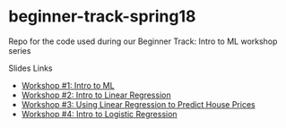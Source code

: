 # beginner-track-spring18
Repo for the code used during our Beginner Track: Intro to ML workshop series

Slides Links
- [Workshop #1: Intro to ML](https://docs.google.com/presentation/d/1QrPrEXyTXdISl1qVgIB-CfLV-xk_sYJolTfsrzrRqFM/edit?usp=sharing)
- [Workshop #2: Intro to Linear Regression](https://docs.google.com/presentation/d/1-bXLME5dLM06jiv2DThMQCXIhnbZiO5Oqfb4XHi9uZk/edit?usp=sharing)
- [Workshop #3: Using Linear Regression to Predict House Prices](https://docs.google.com/presentation/d/1IZzYvh0HR0fwkfdIyQQjwGUhT6RA-33ze2RsYHSvVgU/edit?usp=sharing)
- [Workshop #4: Intro to Logistic Regression](https://docs.google.com/presentation/d/1LugpNP_eRqFX7Pvg5uJ637alceGuK5rsVw5UsRFW6ZM/edit?usp=sharing)

